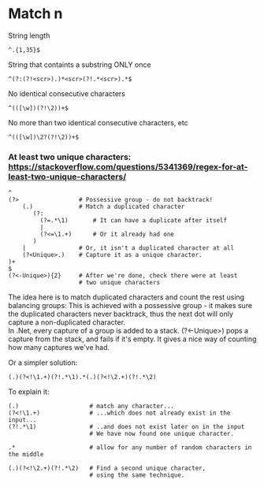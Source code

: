 # Match n

String length

`^.{1,35}$`

String that containts a substring ONLY once

`^(?:(?!<scr>).)*<scr>(?!.*<scr>).*$`

No identical consecutive characters

`^(([\w])(?!\2))+$`

No more than two identical consecutive characters, etc

`^(([\w])\2?(?!\2))+$`

### At least two unique characters: https://stackoverflow.com/questions/5341369/regex-for-at-least-two-unique-characters/

```
^
(?>                 # Possessive group - do not backtrack!
    (.)             # Match a duplicated character
       (?:
         (?=.*\1)       # It can have a duplicate after itself
         |
         (?<=\1.+)      # Or it already had one
       )
    |               # Or, it isn't a duplicated character at all
    (?<Unique>.)    # Capture it as a unique character.
)+
$
(?<-Unique>){2}     # After we're done, check there were at least
                    # two unique characters
```

The idea here is to match duplicated characters and count the rest using balancing groups: This is achieved with a possessive group - it makes sure the duplicated characters never backtrack, thus the next dot will only capture a non-duplicated character.  
In .Net, every capture of a group is added to a stack. (?<-Unique>) pops a capture from the stack, and fails if it's empty. It gives a nice way of counting how many captures we've had.

Or a simpler solution:

```
(.)(?<!\1.+)(?!.*\1).*(.)(?<!\2.+)(?!.*\2)
```

To explain it:

```
(.)                    # match any character...
(?<!\1.+)              # ...which does not already exist in the input...
(?!.*\1)               # ..and does not exist later on in the input
                       # We have now found one unique character.

.*                     # allow for any number of random characters in the middle

(.)(?<!\2.+)(?!.*\2)   # Find a second unique character,
                       # using the same technique.
```
